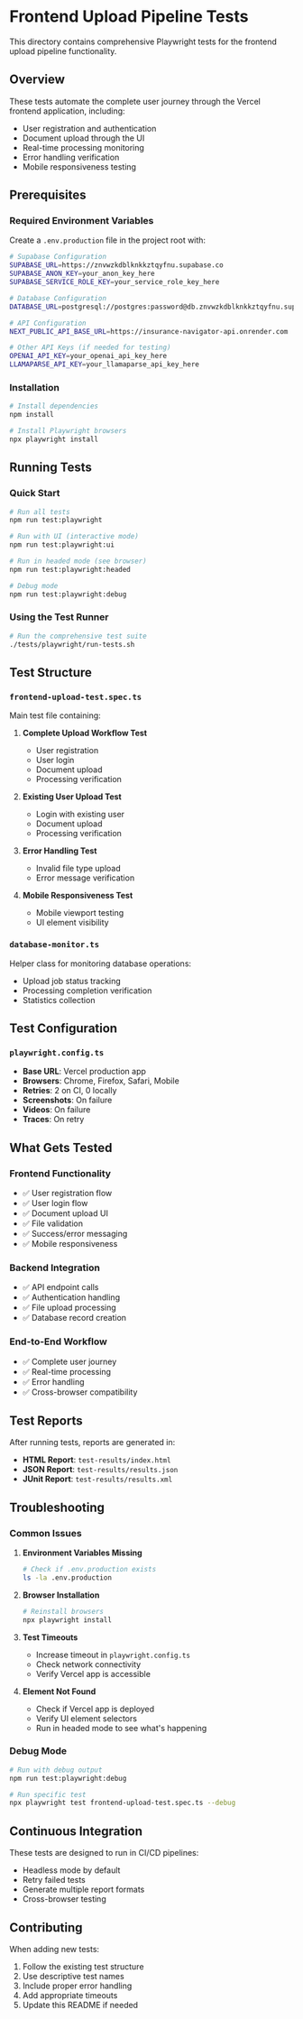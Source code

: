 # Frontend Upload Pipeline Tests

This directory contains comprehensive Playwright tests for the frontend upload pipeline functionality.

## Overview

These tests automate the complete user journey through the Vercel frontend application, including:
- User registration and authentication
- Document upload through the UI
- Real-time processing monitoring
- Error handling verification
- Mobile responsiveness testing

## Prerequisites

### Required Environment Variables

Create a `.env.production` file in the project root with:

```bash
# Supabase Configuration
SUPABASE_URL=https://znvwzkdblknkkztqyfnu.supabase.co
SUPABASE_ANON_KEY=your_anon_key_here
SUPABASE_SERVICE_ROLE_KEY=your_service_role_key_here

# Database Configuration  
DATABASE_URL=postgresql://postgres:password@db.znvwzkdblknkkztqyfnu.supabase.co:5432/postgres

# API Configuration
NEXT_PUBLIC_API_BASE_URL=https://insurance-navigator-api.onrender.com

# Other API Keys (if needed for testing)
OPENAI_API_KEY=your_openai_api_key_here
LLAMAPARSE_API_KEY=your_llamaparse_api_key_here
```

### Installation

```bash
# Install dependencies
npm install

# Install Playwright browsers
npx playwright install
```

## Running Tests

### Quick Start
```bash
# Run all tests
npm run test:playwright

# Run with UI (interactive mode)
npm run test:playwright:ui

# Run in headed mode (see browser)
npm run test:playwright:headed

# Debug mode
npm run test:playwright:debug
```

### Using the Test Runner
```bash
# Run the comprehensive test suite
./tests/playwright/run-tests.sh
```

## Test Structure

### `frontend-upload-test.spec.ts`
Main test file containing:

1. **Complete Upload Workflow Test**
   - User registration
   - User login
   - Document upload
   - Processing verification

2. **Existing User Upload Test**
   - Login with existing user
   - Document upload
   - Processing verification

3. **Error Handling Test**
   - Invalid file type upload
   - Error message verification

4. **Mobile Responsiveness Test**
   - Mobile viewport testing
   - UI element visibility

### `database-monitor.ts`
Helper class for monitoring database operations:
- Upload job status tracking
- Processing completion verification
- Statistics collection

## Test Configuration

### `playwright.config.ts`
- **Base URL**: Vercel production app
- **Browsers**: Chrome, Firefox, Safari, Mobile
- **Retries**: 2 on CI, 0 locally
- **Screenshots**: On failure
- **Videos**: On failure
- **Traces**: On retry

## What Gets Tested

### Frontend Functionality
- ✅ User registration flow
- ✅ User login flow  
- ✅ Document upload UI
- ✅ File validation
- ✅ Success/error messaging
- ✅ Mobile responsiveness

### Backend Integration
- ✅ API endpoint calls
- ✅ Authentication handling
- ✅ File upload processing
- ✅ Database record creation

### End-to-End Workflow
- ✅ Complete user journey
- ✅ Real-time processing
- ✅ Error handling
- ✅ Cross-browser compatibility

## Test Reports

After running tests, reports are generated in:
- **HTML Report**: `test-results/index.html`
- **JSON Report**: `test-results/results.json`
- **JUnit Report**: `test-results/results.xml`

## Troubleshooting

### Common Issues

1. **Environment Variables Missing**
   ```bash
   # Check if .env.production exists
   ls -la .env.production
   ```

2. **Browser Installation**
   ```bash
   # Reinstall browsers
   npx playwright install
   ```

3. **Test Timeouts**
   - Increase timeout in `playwright.config.ts`
   - Check network connectivity
   - Verify Vercel app is accessible

4. **Element Not Found**
   - Check if Vercel app is deployed
   - Verify UI element selectors
   - Run in headed mode to see what's happening

### Debug Mode
```bash
# Run with debug output
npm run test:playwright:debug

# Run specific test
npx playwright test frontend-upload-test.spec.ts --debug
```

## Continuous Integration

These tests are designed to run in CI/CD pipelines:
- Headless mode by default
- Retry failed tests
- Generate multiple report formats
- Cross-browser testing

## Contributing

When adding new tests:
1. Follow the existing test structure
2. Use descriptive test names
3. Include proper error handling
4. Add appropriate timeouts
5. Update this README if needed
